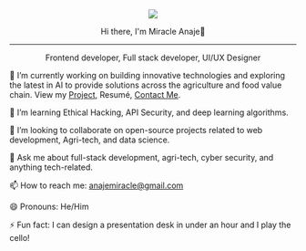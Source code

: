 <div align="center">
  <image src="https://github.com/johnmiracle/johnmiracle/assets/33139154/c5556112-0f10-4eb4-9f26-e77d356d4a39"></image>
</div>

<div align="center">
  <p class='font-15'>Hi there, I'm Miracle Anaje👋</p>
</div>
<hr />
<div align="center">
  <p class='font-15'>Frontend developer, Full stack  developer, UI/UX Designer</p>
</div>


🔭 I’m currently working on building innovative technologies and exploring the latest in AI to provide solutions across the agriculture and food value chain. View my <a href="https://sites.google.com/view/miracleanaje/projects?authuser=0">Project</a>, Resumé, <a href="">Contact Me</a>.

🌱 I’m learning Ethical Hacking, API Security, and deep learning algorithms.

👯 I’m looking to collaborate on open-source projects related to web development, Agri-tech, and data science.

💬 Ask me about full-stack development, agri-tech, cyber security, and anything tech-related.

📫 How to reach me: anajemiracle@gmail.com

😄 Pronouns: He/Him

⚡ Fun fact: I can design a presentation desk in under an hour and I play the cello!
